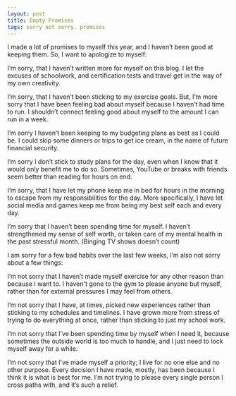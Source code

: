 ```yaml
---
layout: post
title: Empty Promises
tags: sorry not sorry, promises
---
```


I made a lot of promises to myself this year, and I haven’t been good at keeping them. So, I want to apologize to myself:

I’m sorry, that I haven’t written more for myself on this blog. I let the excuses of schoolwork, and certification tests and travel get in the way of my own creativity.


I’m sorry, that I haven’t been sticking to my exercise goals. But, I’m more sorry that I have been feeling bad about myself because I haven’t had time to run. I shouldn’t connect feeling good about myself to the amount I can run in a week.

I’m sorry I haven’t been keeping to my budgeting plans as best as I could be. I could skip some dinners or trips to get ice cream, in the name of future financial security.

I’m sorry I don’t stick to study plans for the day, even when I know that it would only benefit me to do so. Sometimes, YouTube or breaks with friends seem better than reading for hours on end.

I’m sorry, that I have let my phone keep me in bed for hours in the morning to escape from my responsibilities for the day. More specifically, I have let social media and games keep me from being my best self each and every day.

I’m sorry that I haven’t been spending time for myself. I haven’t strengthened my sense of self worth, or taken care of my mental health in the past stressful month. (Binging TV shows doesn’t count)

I am sorry for a few bad habits over the last few weeks, I’m also not sorry about a few things:

I’m not sorry that I haven’t made myself exercise for any other reason than because I want to. I haven't gone to the gym to please anyone but myself, rather than for external pressures I may feel from others.

I’m not sorry that I have, at times, picked new experiences rather than sticking to my schedules and timelines. I have grown more from stress of trying to do everything at once, rather than sticking to just my school work.

I’m not sorry that I’ve been spending time by myself when I need it, because sometimes the outside world is too much to handle, and I just need to lock myself away for a while.

I’m not sorry that I’ve made myself a priority; I live for no one else and no other purpose. Every decision I have made, mostly, has been because I think it is what is best for me. I’m not trying to please every single person I cross paths with, and it’s such a relief.
